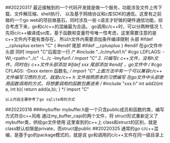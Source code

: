 ##20220317
    最近接触到的一个代码开发就是做一个服务，功能涉及文件上传下载、文件解压缩、shell执行、
    以及基于网络协议和c库SDK的通信。这里有之前做的一个go web的项目做基石，同时涉及一些
    c语言才好做的硬件通信功能，综合考虑下来，go和c/c++的混编最为合适。
    go调用c/c++时，可以分两种情况
    1,先将c/c++编译成so库，基于函数和变量符号唯一性考虑，这里需要注意的是c++文件内不能有类存在，
        所以h文件内需要添加条件编译限制 
            头部
            #ifdef __cplusplus
            extern "C" {
            #endif
            尾部
            #ifdef __cplusplus
            }
            #endif
        在go文件中 
        头部 同时 import "C"后面空一行
        /*
        #include "../c/myfun1.h"
        #cgo LDFLAGS: -Wl,-rpath="../c" -L../c -lmyfun1
        */
        import "C"
    2. 只编写c c++文件，没有h文件，同时在c c++文件头部添加 #ifdef xxx 尾部添加 #endif ，go文件中
         /*
        #cgo CFLAGS: -Dxxx
        extern 函数名;
        */
        import "C"
        上面方法中有一个可以兼容c/c++ 文件编写习惯的方式，就是c/c++ h 文件按照原本的习惯编写
        在go文件中头部使用函数调用的方式，将想要调用的函数包裹进来
        /*
        #include "xxx.h"
        int add2(int a, int b){
            return add(a,b);
        }
        */
        import "C"

    以上内容主要参考了go sqlite库的方式
##20220318
###mybuffer
    mybuffer.h是一个只含public成员和函数的类，编写方式符合c++风格
    通过my_buffer_capi的两个文件，将 struct形式重新定义了mybuffer类，供给go文件使用
    这里查到的c++上 class和struct的区别，就是class默认权限是private，而struct是public
##20220325
    通常的go c/c++混编，是基于go的package模式的，就是说 go和调用的c/c++文件在同一级目录上